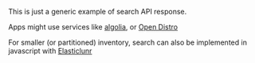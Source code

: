 This is just a generic example of search API response.

Apps might use services like [algolia](https://www.algolia.com/),
or [Open Distro](https://opendistro.github.io/for-elasticsearch/)

For smaller (or partitioned) inventory,
search can also be implemented in javascript
with [Elasticlunr](http://elasticlunr.com/)